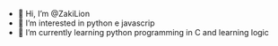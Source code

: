 - 👋 Hi, I’m @ZakiLion
- 👀 I’m interested in python e javascrip
- 🌱 I’m currently learning  python
programming in C and learning logic
<!---
ZakiLion/ZakiLion is a ✨ special ✨ repository because its `README.md` (this file) appears on your GitHub profile.
You can click the Preview link to take a look at your changes.
--->
